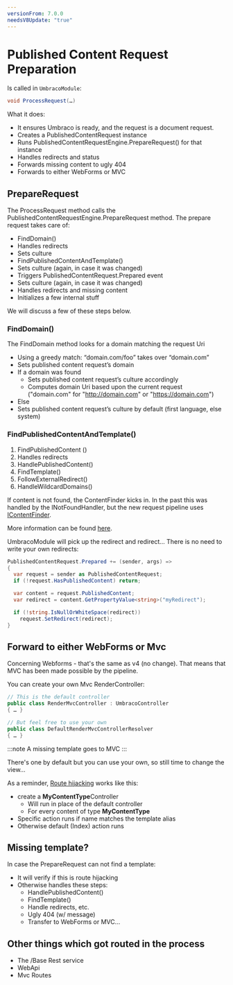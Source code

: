 ```yaml
---
versionFrom: 7.0.0
needsV8Update: "true"
---
```


# Published Content Request Preparation

Is called in `UmbracoModule`:

```csharp
void ProcessRequest(…)
```

What it does:

- It ensures Umbraco is ready, and the request is a document request.
- Creates a PublishedContentRequest instance
- Runs PublishedContentRequestEngine.PrepareRequest() for that instance
- Handles redirects and status
- Forwards missing content to ugly 404
- Forwards to either WebForms or MVC

## PrepareRequest

The ProcessRequest method calls the PublishedContentRequestEngine.PrepareRequest method. The prepare request takes care of:

- FindDomain()
- Handles redirects
- Sets culture
- FindPublishedContentAndTemplate()
- Sets culture (again, in case it was changed)
- Triggers PublishedContentRequest.Prepared event
- Sets culture (again, in case it was changed)
- Handles redirects and missing content
- Initializes a few internal stuff

We will discuss a few of these steps below.

### FindDomain()

The FindDomain method looks for a domain matching the request Uri

- Using a greedy match: “domain.com/foo” takes over “domain.com”
- Sets published content request’s domain
- If a domain was found
    - Sets published content request’s culture accordingly
    - Computes domain Uri based upon the current request ("domain.com" for "http://domain.com" or "https://domain.com")
- Else
- Sets published content request’s culture by default
(first language, else system)

### FindPublishedContentAndTemplate()

1. FindPublishedContent ()
2. Handles redirects
3. HandlePublishedContent()
4. FindTemplate()
5. FollowExternalRedirect()
6. HandleWildcardDomains()

If content is not found, the ContentFinder kicks in.  In the past this was handled by the INotFoundHandler, but the new request pipeline uses [IContentFinder](IContentFinder-v8.md).

More information can be found [here](FindPublishedContentAndTemplate.md).

UmbracoModule will pick up the redirect and redirect...  There is no need to write your own redirects:

```csharp
PublishedContentRequest.Prepared += (sender, args) =>
{
  var request = sender as PublishedContentRequest;
  if (!request.HasPublishedContent) return;

  var content = request.PublishedContent;
  var redirect = content.GetPropertyValue<string>("myRedirect");

  if (!string.IsNullOrWhiteSpace(redirect))
    request.SetRedirect(redirect);
}
```

## Forward to either WebForms or Mvc

Concerning Webforms - that's the same as v4 (no change).  That means that MVC has been made possible by the pipeline.

You can create your own Mvc RenderController:

```csharp
// This is the default controller
public class RenderMvcController : UmbracoController
{ … }

// But feel free to use your own
public class DefaultRenderMvcControllerResolver
{ … }
```

:::note
A missing template goes to MVC
:::

There's one by default but you can use your own, so still time to change the view...

As a reminder, [Route hijacking](../../../Reference/routing/Custom-Controllers/index-v8.md) works like this:

- create a **MyContentType**Controller
  - Will run in place of the default controller
  - For every content of type **MyContentType**
- Specific action runs if name matches the template alias
- Otherwise default (Index) action runs

## Missing template?

In case the PrepareRequest can not find a template:

- It will verify if this is route hijacking
- Otherwise handles these steps:
  - HandlePublishedContent()
  - FindTemplate()
  - Handle redirects, etc.
  - Ugly 404 (w/ message)
  - Transfer to WebForms or MVC…

## Other things which got routed in the process

- The /Base Rest service
- WebApi
- Mvc Routes
